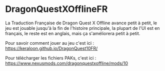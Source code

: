 # DragonQuestXOfflineFR
La Traduction Française de Dragon Quest X Offline avance petit à petit, le jeu est jouable jusqu'à la fin de l'histoire principale, la plupart de l'UI est en français, le reste est en anglais, mais ça s'améliorera petit à petit.

Pour savoir comment jouer au jeu c'est ici : https://keraloon.github.io/DragonQuest10FR/

Pour télécharger les fichiers PAKs, c'est ici : https://www.nexusmods.com/dragonquestxoffline/mods/10

